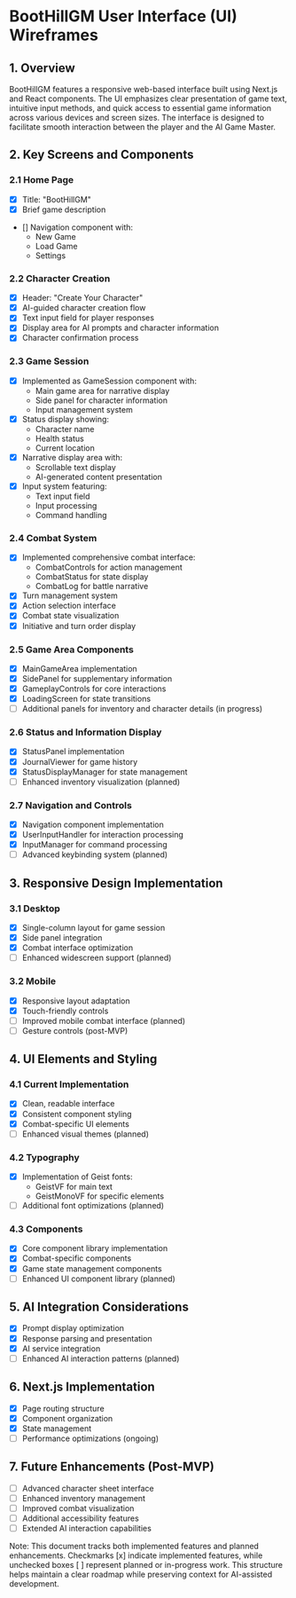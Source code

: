 # BootHillGM User Interface (UI) Wireframes

## 1. Overview
BootHillGM features a responsive web-based interface built using Next.js and React components. The UI emphasizes clear presentation of game text, intuitive input methods, and quick access to essential game information across various devices and screen sizes. The interface is designed to facilitate smooth interaction between the player and the AI Game Master.

## 2. Key Screens and Components

### 2.1 Home Page
- [x] Title: "BootHillGM"
- [x] Brief game description
- [] Navigation component with:
  - New Game
  - Load Game
  - Settings

### 2.2 Character Creation
- [x] Header: "Create Your Character"
- [x] AI-guided character creation flow
- [x] Text input field for player responses
- [x] Display area for AI prompts and character information
- [x] Character confirmation process

### 2.3 Game Session
- [x] Implemented as GameSession component with:
  - Main game area for narrative display
  - Side panel for character information
  - Input management system
- [x] Status display showing:
  - Character name
  - Health status
  - Current location
- [x] Narrative display area with:
  - Scrollable text display
  - AI-generated content presentation
- [x] Input system featuring:
  - Text input field
  - Input processing
  - Command handling

### 2.4 Combat System
- [x] Implemented comprehensive combat interface:
  - CombatControls for action management
  - CombatStatus for state display
  - CombatLog for battle narrative
- [x] Turn management system
- [x] Action selection interface
- [x] Combat state visualization
- [x] Initiative and turn order display

### 2.5 Game Area Components
- [x] MainGameArea implementation
- [x] SidePanel for supplementary information
- [x] GameplayControls for core interactions
- [x] LoadingScreen for state transitions
- [ ] Additional panels for inventory and character details (in progress)

### 2.6 Status and Information Display
- [x] StatusPanel implementation
- [x] JournalViewer for game history
- [x] StatusDisplayManager for state management
- [ ] Enhanced inventory visualization (planned)

### 2.7 Navigation and Controls
- [x] Navigation component implementation
- [x] UserInputHandler for interaction processing
- [x] InputManager for command processing
- [ ] Advanced keybinding system (planned)

## 3. Responsive Design Implementation

### 3.1 Desktop
- [x] Single-column layout for game session
- [x] Side panel integration
- [x] Combat interface optimization
- [ ] Enhanced widescreen support (planned)

### 3.2 Mobile
- [x] Responsive layout adaptation
- [x] Touch-friendly controls
- [ ] Improved mobile combat interface (planned)
- [ ] Gesture controls (post-MVP)

## 4. UI Elements and Styling

### 4.1 Current Implementation
- [x] Clean, readable interface
- [x] Consistent component styling
- [x] Combat-specific UI elements
- [ ] Enhanced visual themes (planned)

### 4.2 Typography
- [x] Implementation of Geist fonts:
  - GeistVF for main text
  - GeistMonoVF for specific elements
- [ ] Additional font optimizations (planned)

### 4.3 Components
- [x] Core component library implementation
- [x] Combat-specific components
- [x] Game state management components
- [ ] Enhanced UI component library (planned)

## 5. AI Integration Considerations
- [x] Prompt display optimization
- [x] Response parsing and presentation
- [x] AI service integration
- [ ] Enhanced AI interaction patterns (planned)

## 6. Next.js Implementation
- [x] Page routing structure
- [x] Component organization
- [x] State management
- [ ] Performance optimizations (ongoing)

## 7. Future Enhancements (Post-MVP)
- [ ] Advanced character sheet interface
- [ ] Enhanced inventory management
- [ ] Improved combat visualization
- [ ] Additional accessibility features
- [ ] Extended AI interaction capabilities

Note: This document tracks both implemented features and planned enhancements. Checkmarks [x] indicate implemented features, while unchecked boxes [ ] represent planned or in-progress work. This structure helps maintain a clear roadmap while preserving context for AI-assisted development.
